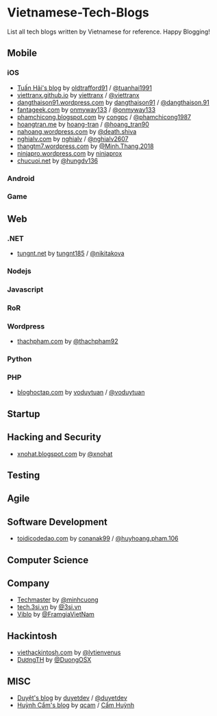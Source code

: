 # Vietnamese-Tech-Blogs
List all tech blogs written by Vietnamese for reference. Happy Blogging!

## Mobile

### iOS

- [Tuấn Hải's blog](http://whoistuanhai.tumblr.com) by [oldtrafford91](https://www.github.com/oldtrafford91) / [@tuanhai1991](https://www.facebook.com/tuanhai1991)
- [viettranx.github.io](http://viettranx.github.io) by [viettranx](https://github.com/viettranx) / [@viettranx](https://www.facebook.com/viettranx)
- [dangthaison91.wordpress.com](https://dangthaison91.wordpress.com/) by [dangthaison91](https://github.com/dangthaison91) / [@dangthaison.91](https://www.facebook.com/dangthaison.91)
- [fantageek.com](http://fantageek.com) by [onmyway133](https://github.com/onmyway133) / [@onmyway133](https://twitter.com/onmyway133)
- [phamchicong.blogspot.com](https://phamchicong.blogspot.com/) by [congpc](https://github.com/congpc) / [@phamchicong1987](https://www.facebook.com/phamchicong1987)
- [hoangtran.me](http://hoangtran.me/) by [hoang-tran](https://github.com/hoang-tran) / [@hoang_tran90](https://twitter.com/hoang_tran90)
- [nahoang.wordpress.com](https://nahoang.wordpress.com/) by [@death.shiva](https://www.facebook.com/death.shiva)
- [nghialv.com](http://nghialv.com/) by [nghialv](https://github.com/nghialv) / [@nghialv2607](https://twitter.com/nghialv2607)
- [thangtm7.wordpress.com](https://thangtm7.wordpress.com/) by [@Minh.Thang.2018](https://www.facebook.com/Minh.Thang.2018)
- [ninjapro.wordpress.com](https://ninjapro.wordpress.com/) by [ninjaprox](https://github.com/ninjaprox)
- [chucuoi.net](https://chucuoi.net/) by [@hungdv136](https://www.facebook.com/hungdv136)

### Android

### Game

## Web

### .NET

- [tungnt.net](http://tungnt.net) by [tungnt185](https://github.com/tungnt185) / [@nikitakova](https://twitter.com/nikitakova)

### Nodejs

### Javascript

### RoR

### Wordpress

- [thachpham.com](https://thachpham.com/) by [@thachpham92](https://www.facebook.com/thachpham92)

### Python

### PHP

- [bloghoctap.com](http://bloghoctap.com/) by [voduytuan](https://github.com/voduytuan) / [@voduytuan](https://www.facebook.com/voduytuan)

## Startup

## Hacking and Security

- [xnohat.blogspot.com](https://xnohat.blogspot.com/) by [@xnohat](https://www.facebook.com/xnohat)

## Testing

## Agile

## Software Development

- [toidicodedao.com](https://toidicodedao.com/) by [conanak99](https://github.com/conanak99) / [@huyhoang.pham.106](https://www.facebook.com/huyhoang.pham.106)

## Computer Science

## Company

- [Techmaster](https://techmaster.vn/posts) by [@minhcuong](https://www.facebook.com/minhcuong)
- [tech.3si.vn](http://tech.3si.vn/) by [@3si.vn](https://facebook.com/3si.vn)
- [Viblo](https://viblo.asia) by [@FramgiaVietNam](https://facebook.com/FramgiaVietnam)

## Hackintosh

- [viethackintosh.com](https://viethackintosh.com) by [@lvtienvenus](https://www.facebook.com/lvtienvenus)
- [DươngTH](https://www.duongth.com/) by [@DuongOSX](https://www.facebook.com/DuongOSX)

## MISC

- [Duyệt's blog](http://blog.duyet.net/) by [duyetdev](https://github.com/duyetdev) / [@duyetdev](https://twitter.com/duyetdev)
- [Huỳnh Cẩm's blog](https://hqc.io) by [qcam](https://github.com/qcam) / [Cẩm Huỳnh](https://stackoverflow.com/story/qcam)